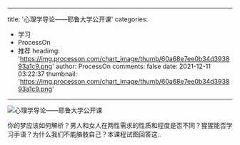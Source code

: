 
---
title: '心理学导论——耶鲁大学公开课'
categories: 
 - 学习
 - ProcessOn
 - 推荐
headimg: 'https://img.processon.com/chart_image/thumb/60a68e7ee0b34d393893a1c9.png'
author: ProcessOn
comments: false
date: 2021-12-11 03:22:37
thumbnail: 'https://img.processon.com/chart_image/thumb/60a68e7ee0b34d393893a1c9.png'
---

<div>   
<img class="thumb" alt="心理学导论——耶鲁大学公开课" src="https://img.processon.com/chart_image/thumb/60a68e7ee0b34d393893a1c9.png" referrerpolicy="no-referrer">
<p>你的梦应该如何解析？男人和女人在两性需求的性质和程度是否不同？猩猩能否学习手语？为什么我们不能胳肢自己？本课程试图回答这..</p>  
</div>
            